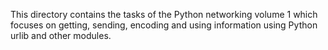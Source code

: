  This directory contains the tasks
of the Python networking volume 1
which focuses on getting, sending, encoding
and using information using
Python urlib and other modules.
